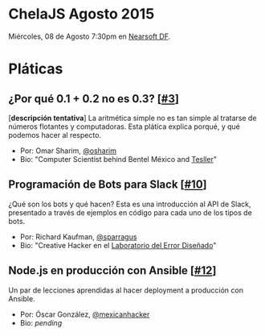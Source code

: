 # ChelaJS Agosto 2015

Miércoles, 08 de Agosto 7:30pm en [Nearsoft DF](https://www.google.com/maps/place/Nearsoft+Inc.+DF/@19.4134191,-99.1655025,17z/data=!4m5!1m2!2m1!1snearsoft+mexico!3m1!1s0x85d1ff3edeb3c0cb:0x1ffdbfbfc6116db5).


# Pláticas

## ¿Por qué 0.1 + 0.2 no es 0.3? [[#3](https://github.com/javascriptmx/chelajs/issues/3)]

[**descripción tentativa**] La aritmética simple no es tan simple al tratarse de números flotantes y computadoras. Esta plática explica porqué, y qué podemos hacer al respecto.

* Por: Omar Sharim, [@osharim](https://twitter.com/osharim)
* Bio: "Computer Scientist behind Bentel México and [Tesller](tesller.com)"



## Programación de Bots para Slack [[#10](https://github.com/javascriptmx/chelajs/issues/10)]

¿Qué son los bots y qué hacen? Esta es una introducción al API de Slack, presentado a través de ejemplos en código para cada uno de los tipos de bots.

* Por: Richard Kaufman, [@sparragus](https://twitter.com/sparragus)
* Bio: "Creative Hacker en el [Laboratorio del Error Diseñado](https://facebook.com/ledhack)"



## Node.js en producción con Ansible [[#12](https://github.com/javascriptmx/chelajs/issues/12)]

Un par de lecciones aprendidas al hacer deployment a producción con Ansible.

* Por: Óscar González, [@mexicanhacker](https://twitter.com/mexicanhacker)
* Bio: _pending_
